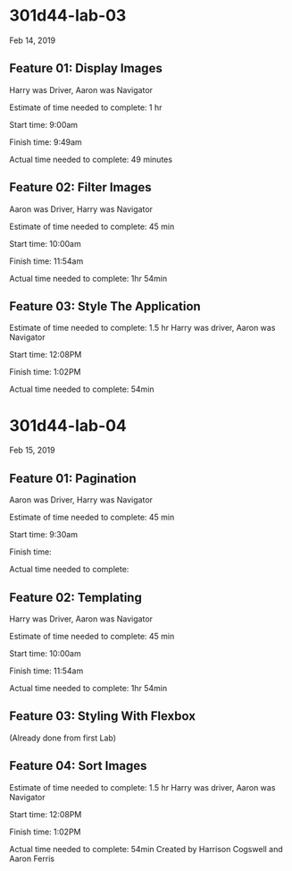 # 301d44-lab-03
Feb 14, 2019


## Feature 01: Display Images

Harry was Driver, Aaron was Navigator

Estimate of time needed to complete: 1 hr

Start time: 9:00am

Finish time: 9:49am

Actual time needed to complete: 49 minutes



## Feature 02: Filter Images

Aaron was Driver, Harry was Navigator

Estimate of time needed to complete: 45 min

Start time: 10:00am

Finish time: 11:54am

Actual time needed to complete: 1hr 54min


## Feature 03: Style The Application

Estimate of time needed to complete: 1.5 hr
Harry was driver, Aaron was Navigator

Start time: 12:08PM

Finish time: 1:02PM

Actual time needed to complete: 54min

# 301d44-lab-04
Feb 15, 2019

## Feature 01: Pagination 

Aaron was Driver, Harry was Navigator

Estimate of time needed to complete: 45 min

Start time: 9:30am

Finish time: 

Actual time needed to complete: 



## Feature 02: Templating

Harry was Driver, Aaron was Navigator

Estimate of time needed to complete: 45 min

Start time: 10:00am

Finish time: 11:54am

Actual time needed to complete: 1hr 54min


## Feature 03: Styling With Flexbox

(Already done from first Lab)

## Feature 04: Sort Images

Estimate of time needed to complete: 1.5 hr
Harry was driver, Aaron was Navigator

Start time: 12:08PM

Finish time: 1:02PM

Actual time needed to complete: 54min
Created by Harrison Cogswell and Aaron Ferris

